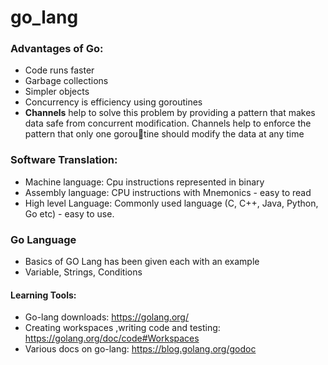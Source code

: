 # go_lang


### Advantages of Go:
-	Code runs faster
-	Garbage collections
-	Simpler objects
-	Concurrency is efficiency using goroutines
-	**Channels** help to solve this problem by providing a pattern that makes data safe from
concurrent modification. Channels help to enforce the pattern that only one goroutine should modify the data at any time



### Software Translation:
-	Machine language: Cpu instructions represented in binary
-	Assembly language: CPU instructions with Mnemonics - easy to read
-	High level Language: Commonly used language (C, C++, Java, Python, Go etc) - easy to use.



### Go Language
- Basics of GO Lang has been given each with an example 
- Variable, Strings, Conditions 

#### Learning Tools:
- Go-lang downloads: https://golang.org/
- Creating workspaces ,writing code and testing: https://golang.org/doc/code#Workspaces
- Various docs on go-lang: https://blog.golang.org/godoc
